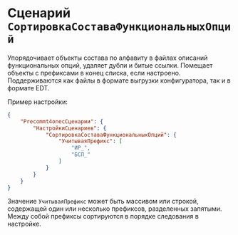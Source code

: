 # Сценарий `СортировкаСоставаФункциональныхОпций`

Упорядочивает объекты состава по алфавиту в файлах описаний функциональных опций, удаляет дубли и битые ссылки. Помещает объекты с префиксами в конец списка, если настроено. Поддерживаются как файлы в формате выгрузки конфигуратора, так и в формате EDT.

Пример настройки:

```JSON
{
    "Precommt4onecСценарии": {
        "НастройкиСценариев": {
            "СортировкаСоставаФункциональныхОпций": {
                "УчитываяПрефикс": [
                    "ИР_",
                    "БСП_"
                ] 
            }
        }
    }
}
```

Значение `УчитываяПрефикс` может быть массивом или строкой, содержащей один или несколько префиксов, разделенных запятыми. Между собой префиксы сортируются в порядке следования в настройке.
